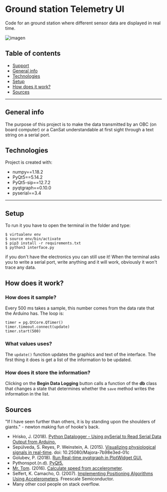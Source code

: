 # Ground station Telemetry UI
Code for an ground station where different sensor data are displayed in real time.

![imagen](https://i.imgur.com/RbEPwcC.jpg)

## Table of contents
* [Support](#support)
* [General info](#general-info)
* [Technologies](#technologies)
* [Setup](#setup)
* [How does it work?](#how-does-it-work)
* [Sources](#sources)

___

## General info
The purpose of this project is to make the data transmitted by an OBC (on board computer) or a CanSat understandable at first sight through a text string on a serial port.

## Technologies
Project is created with:
* numpy==1.18.2
* PyQt5==5.14.2
* PyQt5-sip==12.7.2
* pyqtgraph==0.10.0
* pyserial==3.4

___
## Setup
To run it you have to open the terminal in the folder and type:
```
$ virtualenv env
$ source env/bin/activate
$ pip3 install -r requirements.txt
$ python3 interface.py
```
if you don't have the electronics you can still use it! When the terminal asks you to write a serial port, write anything and it will work, obviously it won't trace any data.

## How does it work?
### How does it sample?
Every 500 ms takes a sample, this number comes from the data rate that the Arduino has. The loop is:
```
timer = pg.QtCore.QTimer()
timer.timeout.connect(update)
timer.start(500)
```

### What values uses?
The `update()` function updates the graphics and text of the interface. The first thing it does is get a list of the information to be updated.


### How does it store the information?
Clicking on the **Begin Data Logging** button calls a function of the **db** class that changes a state that determines whether the `save` method writes the information in the list. 

## Sources

"If I have seen further than others, it is by standing upon the shoulders of giants." - newton making fun of hooke's back.

* Hrisko, J. (2018). [Python Datalogger - Using pySerial to Read Serial Data Output from Arduino.](https://bit.ly/2wQvByM)
* Sepúlveda, S. Reyes, P. Weinstein, A. (2015). [Visualizing physiological signals in real-time](https://bit.ly/2XIRzyw). doi: 10.25080/Majora-7b98e3ed-01c
* Golubev, P. (2018). [Run Real-time pyqtgraph in PlotWidget GUI.](https://bit.ly/2VeXSIv)
* Pythonspot.(n.d). [PyQt5.](https://pythonspot.com/pyqt5/)
* [Mr. Tom](https://bit.ly/3amndEZ). (2016). [Calculate speed from accelerometer](https://bit.ly/3acX3nP).
* Selfert, K. Camacho, O. (2007). [Implementing Positioning Algorithms Using Accelerometers](https://bit.ly/2REEH8X). Freescale Semiconductor.
* Many other cool people on stack overflow.

